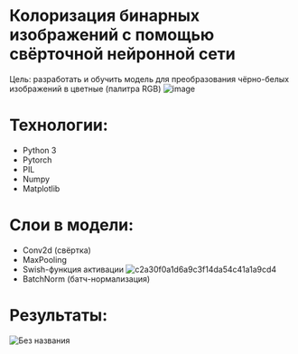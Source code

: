 # Колоризация бинарных изображений с помощью свёрточной нейронной сети
Цель: разработать и обучить модель для преобразования чёрно-белых изображений в цветные (палитра RGB)
![image](https://user-images.githubusercontent.com/45245696/149221866-af579a0f-ad17-4611-a6d3-82255e701ca7.jpg)

# Технологии:
- Python 3
- Pytorch
- PIL
- Numpy
- Matplotlib

# Слои в модели:
- Conv2d (свёртка)
- MaxPooling
- Swish-функция активации
  ![c2a30f0a1d6a9c3f14da54c41a1a9cd4](https://user-images.githubusercontent.com/45245696/149221632-103955a2-9052-46fe-94c6-0f2057685bd4.png)
- BatchNorm (батч-нормализация)

# Результаты:
![Без названия](https://user-images.githubusercontent.com/45245696/149221593-cfeeb514-9b06-41ca-a9e1-f5c0df012ad3.png)
